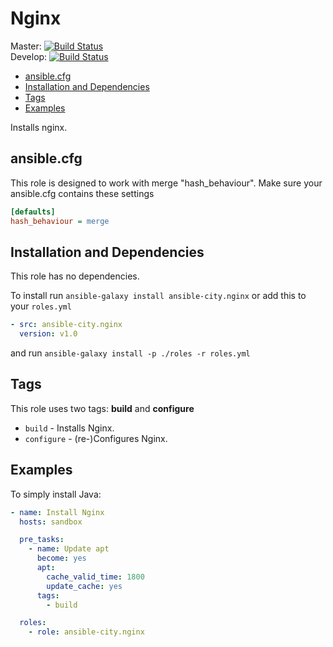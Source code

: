 # Nginx

Master: [![Build Status](https://travis-ci.org/ansible-city/nginx.svg?branch=master)](https://travis-ci.org/ansible-city/nginx)  
Develop: [![Build Status](https://travis-ci.org/ansible-city/nginx.svg?branch=develop)](https://travis-ci.org/ansible-city/nginx)

* [ansible.cfg](#ansible-cfg)
* [Installation and Dependencies](#installation-and-dependencies)
* [Tags](#tags)
* [Examples](#examples)

Installs nginx.




## ansible.cfg

This role is designed to work with merge "hash_behaviour". Make sure your
ansible.cfg contains these settings

```INI
[defaults]
hash_behaviour = merge
```




## Installation and Dependencies

This role has no dependencies.

To install run `ansible-galaxy install ansible-city.nginx` or add this to your
`roles.yml`

```YAML
- src: ansible-city.nginx
  version: v1.0
```

and run `ansible-galaxy install -p ./roles -r roles.yml`




## Tags

This role uses two tags: **build** and **configure**

* `build` - Installs Nginx.
* `configure` - (re-)Configures Nginx.




## Examples

To simply install Java:

```YAML
- name: Install Nginx
  hosts: sandbox

  pre_tasks:
    - name: Update apt
      become: yes
      apt:
        cache_valid_time: 1800
        update_cache: yes
      tags:
        - build

  roles:
    - role: ansible-city.nginx
```
